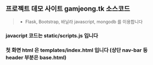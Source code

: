 ## 프로젝트 데모 사이트 gamjeong.tk 소스코드
>- Flask, Bootstrap, 바닐라 javascript, mongodb 를 이용합니다 

### javacript 코드는 static/scripts.js 입니다 
### 첫 화면 html 은 templates/index.html 입니다 (상단 nav-bar 등 header 부분은 base.html) 
